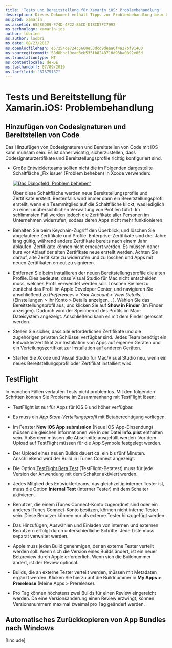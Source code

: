 ```yaml
---
title: 'Tests und Bereitstellung für Xamarin.iOS: Problembehandlung'
description: Dieses Dokument enthält Tipps zur Problembehandlung beim Codesignieren und Bereitstellen, bei TestFlight und beim Kopieren des iOS-App-Bündels vom Mac-Buildhost zu Windows.
ms.prod: xamarin
ms.assetid: 65286D09-F74D-4F22-B6CD-D1BCD7FC7992
ms.technology: xamarin-ios
author: lobrien
ms.author: laobri
ms.date: 08/23/2017
ms.openlocfilehash: e57254ce724c5660e53dcd9deaa0f4a27bf91400
ms.sourcegitcommit: 58d8bbc19ead3eb535fb8248710d93ba0892e05d
ms.translationtype: HT
ms.contentlocale: de-DE
ms.lasthandoff: 07/09/2019
ms.locfileid: "67675187"
---
```

# <a name="xamarinios-testing-and-deployment---troubleshooting"></a>Tests und Bereitstellung für Xamarin.iOS: Problembehandlung

## <a name="code-signing--provisioning"></a>Hinzufügen von Codesignaturen und Bereitstellen von Code

Das Hinzufügen von Codesignaturen und Bereitstellen von Code mit iOS kann mühsam sein. Es ist daher wichtig, sicherzustellen, dass Codesignaturzertifikate und Bereitstellungsprofile richtig konfiguriert sind.

* Große Entwicklerteams sollten nicht die im Folgenden dargestellte Schaltfläche „Fix issue“ (Problem beheben) in Xcode verwenden:

    [![](troubleshooting-images/fixissue.png "Das Dialogfeld „Problem beheben“")](troubleshooting-images/fixissue.png#lightbox)

    Über diese Schaltfläche werden neue Bereitstellungsprofile und Zertifikate erstellt. Bestenfalls wird immer dann ein Bereitstellungsprofil erstellt, wenn ein Teammitglied auf die Schaltfläche klickt, was lediglich zu einer unübersichtlichen Verwaltung von Profilen führt. Im schlimmsten Fall werden jedoch die Zertifikate aller Personen im Unternehmen widerrufen, sodass deren Apps nicht mehr funktionieren.

* Behalten Sie beim Keychain-Zugriff den Überblick, und löschen Sie abgelaufene Zertifikate und Profile. Enterprise-Zertifikate sind drei Jahre lang gültig, während andere Zertifikate bereits nach einem Jahr ablaufen. Zertifikate können nicht erneuert werden. Es müssen daher kurz vor Ablauf der alten Zertifikate neue erstellt werden. Achten Sie darauf, alte Zertifikate zu widerrufen und zu löschen und Apps mit neuen Zertifikaten erneut zu signieren.

* Entfernen Sie beim Installieren der neuen Bereitstellungsprofile die alten Profile. Dies bedeutet, dass Visual Studio für Mac nicht entscheiden muss, welches Profil verwendet werden soll. Löschen Sie hierzu zunächst das Profil im Apple Developer Center, und navigieren Sie anschließend zu *Preferences > Your Account > View Details...* (Einstellungen > Ihr Konto > Details anzeigen... ). Wählen Sie das Bereitstellungsprofil aus, und klicken Sie auf **Show in Finder** (Im Finder anzeigen). Dadurch wird der Speicherort des Profils im Mac-Dateisystem angezeigt. Anschließend kann es mit dem Finder gelöscht werden.

* Stellen Sie sicher, dass alle erforderlichen Zertifikate und die zugehörigen privaten Schlüssel verfügbar sind. Jedes Team benötigt ein Entwicklerzertifikat zur Installation von Apps auf eigenen Geräten und ein Verteilungszertifikat zur Installation auf anderen Geräten.

* Starten Sie Xcode und Visual Studio für Mac/Visual Studio neu, wenn ein neues Bereitstellungsprofil oder Zertifikat installiert wird.

## <a name="testflight"></a>TestFlight

In manchen Fällen verlaufen Tests nicht problemlos.  Mit den folgenden Schritten können Sie Probleme im Zusammenhang mit TestFlight lösen:

- TestFlight ist nur für Apps für iOS 8 und höher verfügbar.

- Es muss ein *App Store-Verteilungsprofil* mit Betaberechtigung vorliegen.

- Im Fenster **New iOS App submission** (Neue iOS-App-Einsendung) müssen die gleichen Informationen wie in der Datei **Info.plist** enthalten sein. Außerdem müssen alle Abschnitte ausgefüllt werden. Vor dem Upload auf TestFlight müssen für die App Symbole festgelegt werden.

- Der Upload eines neuen Builds dauert ca. ein bis fünf Minuten. Anschließend wird der Build in iTunes Connect angezeigt.

- Die Option [TestFlight Beta Test](~/ios/deploy-test/testflight.md#beta-testing) (TestFlight-Betatest) muss für jede Version der Anwendung mit dem Schalter aktiviert werden.

- Jedes Mitglied des Entwicklerteams, das gleichzeitig interner Tester ist, muss die Option **Internal Test** (Interner Tester) mit dem Schalter aktivieren.

- Benutzer, die einem iTunes Connect-Konto zugeordnet sind oder ein anderes iTunes Connect-Konto besitzen, können nicht interne Tester sein. Diese Benutzer können nur als externe Tester hinzugefügt werden.

- Das Hinzufügen, Auswählen und Einladen von internen und externen Benutzern erfolgt durch unterschiedliche Schritte. Jede Liste muss separat verwaltet werden.

- Apple muss jeden Build genehmigen, der an externe Tester verteilt werden soll. Wenn sich die Version eines Builds ändert, ist ein neuer Betareview durch Apple erforderlich. Wenn sich die Buildnummer ändert, ist der Review optional.

- Builds, die an externe Tester verteilt werden, müssen mit Metadaten ergänzt werden. Klicken Sie hierzu auf die Buildnummer in **My Apps > Prerelease** (Meine Apps > Prerelease).

- Pro Tag können höchstens zwei Builds für einen Review eingereicht werden. Da eine Versionsänderung einen Review erzwingt, können Versionsnummern maximal zweimal pro Tag geändert werden.

<a name="Automatically_copy_app_bundles_back_to_Windows" />

## <a name="automatically-copy-app-bundles-back-to-windows"></a>Automatisches Zurückkopieren von App Bundles nach Windows

[!include[](~/ios/includes/copy-app-bundle-to-windows.md)]
